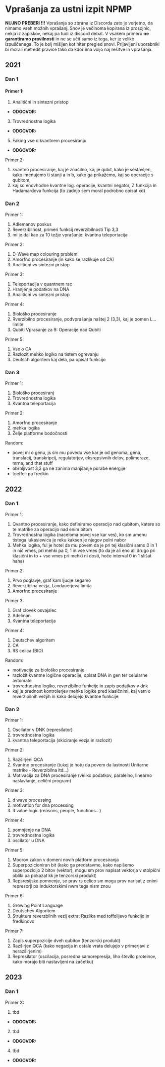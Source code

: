# Vprašanja za ustni izpit NPMP
**NUJNO PREBERI !!!**
Vprašanja so zbrana iz Discorda zato je verjetno, da nimamo vseh možnih vprašanj.
Snov je večinoma kopirana iz prosojnic, nekja iz zapiskov, nekaj pa tudi iz discord debat. V vsakem primeru **ne garantiramo pravilnosti** in ne se učit samo iz tega, ker je veliko izpuščenega. To je bolj mišljen kot hiter pregled snovi.
Prijavljeni uporabniki bi morali met edit pravice tako da kdor ima voljo naj rešitve in vprašanja.


## 2021

### Dan 1

#### Primer 1:
1. Analitični in sintezni pristop

- **ODGOVOR:**

3. Trovrednostna logika

- **ODGOVOR:**

5. Faking vse o kvantnem procesiranju

- **ODGOVOR:**

Primer 2:
1. kvantno procesiranje, kaj je značilno, kaj je qubit, kako je sestavljen, kako imenujemo ti stanji a in b, kako ga prikažemo, kaj so operacije s qubitom,
2. kaj so enovhodne kvantne log. operacije, kvantni negator, Z funkcija in Hadamardova funkcija (to zadnjo sem moral podrobno opisat xd)

### Dan 2

Primer 1:
1. Adlemanov poskus
2. Reverzibilnost, primeri funkcij reverzibilnosti Tip 3,3
3. mi je dal kao za 10 težje vprašanje: kvantna teleportacija

Primer 2:
1. D-Wave map colouring problem
2. Amorfno procesiranje (in kako se razlikuje od CA)
3. Analiticni vs sintezni pristop

Primer 3:
1. Teleportacija v quantnem rac
2. Hranjenje podatkov na DNA
3. Analiticni vs sintezni pristop

Primer 4:
1. Biološko procesiranje
2. Rverzibilno procesiranje, podvprašanja naštej 2 (3,3), kaj je pomen L... limite
3. Qubiti
Vprasanje za 9: Operacije nad Qubiti

Primer 5:
1. Vse o CA
2. Razlozit mehko logiko na tistem ogrevanju
3. Deutsch algoritem kaj dela, pa opisat funkcijo

### Dan 3

Primer 1:
1. Biološko procesiranj
2. Trovrednostna logika
3. Kvantna teleportacija

Primer 2:
1. Amorfno procesiranje
2. mehka logika
3. Želje platforme bodočnosti

Random:
 - povej mi o genu, js sm mu povedu vse kar je od genoma, gena, translacij, transkripcij, regulatorjev, eksrepsivnih delov, polimeraze, mrna, and that stuff
 - obrnljivost 3,3 ga ne zanima manjšanje porabe energije
 - toeffeli pa fredkin

## 2022

### Dan 1

Primer 1:
1. Qvantno procesiranje, kako definiramo operacijo nad qubitom, katere so te matrike za operacijo nad enim bitom
2. Trovrednostna logika (naceloma povej vse kar ves), ko sm umenu tistega lukasiewica je reku kaksen je njegov polni nabor
3. Mehka logika, ful je hotel da mu povem da je pri tej klasični samo 0 in 1 in nič vmes, pri mehki pa 0, 1 in vse vmes (to da je ali eno ali drugo pri klasični in to + vse vmes pri mehki ni dosti,  hoče interval 0 in 1 slišat haha)

Primer 2:
1. Prvo poglavje, graf kam ljudje segamo
2. Reverzibilna vezja, Landauerjeva limita
3. Amorfno procesiranje

Primer 3:
1. Graf clovek osvajalec
2. Adelman
3. Kvantna teleportacija

Primer 4:
1. Deutschev algoritem
2. CA
3. RS celica (BIO)

Random:
 - motivacije za biološko procesiranje
 - razložit kvantne logične operacije, opisat DNA in gen ter celularne avtomate
 - trovrednostno logiko, reverzibilne funkcije in zapis podatkov v dnk
 - kaj je prednost kontrolerjev mehke logike pred klasičnimi, kaj vem o reverzibilnih vezjih in kako delujejo kvantne funkcije

### Dan 2

Primer 1:
1. Oscilator v DNK (represilator)
2. trovrednostna logika
3. kvantna teleportacija (skiciranje vezja in razlozit)

Primer 2:
1. Razširjeni QCA
2. Kvantno procesiranje (tukej je hotu da povem da lastnosti Unitarne matrike - Reverzibilna itd...)
3. Motivacija za DNA procesiranje (veliko podatkov, paralelno, linearno naslavlanje, celični program)

Primer 3:
1. d wave processing
2. motivation for dna processing
2. 3 value logic
 (reasons, people, functions...)

Primer 4:
1. pomnjenje na DNA
2. trovrednostna logika
3. oscilator u DNA

Primer 5:
1. Moorov zakon v domeni novih platform procesiranja
2. Superpozicioniran bit (kako ga predstavmo, kako napišemo superpozicijo 2 bitov (vektor), mogu sm prov napisat vektorja v stolpični obliki pa pokazat kk je tenzorski produkt)
3. Repsresijsko pomnenje, se prav rs celico sm mogu prov narisat z enimi represorji pa induktorskimi nwm tega nism znou

Primer 6:
1. Growing Point Language
2. Deutschev Algoritem
3. Struktura reverzbilnih vezij
extra: Razlika med toffolijevo funkcijo in fredkinovo

Primer 7:
1. Zapis superpozicije dveh qubitov (tenzorski produkt)
2. Razširjen QCA (kako negacija in ostale vrata delujejo v primerjavi z nerazširjenim)
3. Represilator (oscilacija, posredna samorepresija, liho število proteinov, kako morajo biti nastavljeni na začetku)

## 2023

### Dan 1 

Primer X:

1. tbd
- **ODGOVOR:** 

2. tbd 
- **ODGOVOR:**

4. tbd
- **ODGOVOR:**
